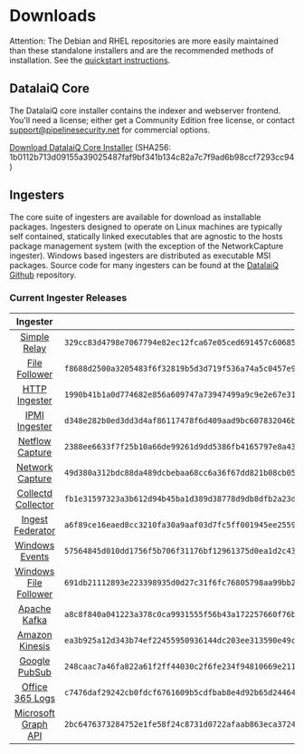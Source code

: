# Downloads

Attention: The Debian and RHEL repositories are more easily maintained than these standalone installers and are the recommended methods of installation. See the [quickstart instructions](#!quickstart/quickstart.md).

## DatalaiQ Core

The DatalaiQ core installer contains the indexer and webserver frontend. You'll need a license; either get a Community Edition free license, or contact support@pipelinesecurity.net for commercial options.

[Download DatalaiQ Core Installer](http://repo.datalaiq.io/archive/5.0.2-1/installers/datalaiq_pipeline-5.0.2-1.sh) (SHA256: 1b0112b713d09155a39025487faf9bf341b134c82a7c7f9ad6b98ccf7293cc94)

## Ingesters

The core suite of ingesters are available for download as installable packages.  Ingesters designed to operate on Linux machines are typically self contained, statically linked executables that are agnostic to the hosts package management system (with the exception of the NetworkCapture ingester).  Windows based ingesters are distributed as executable MSI packages.  Source code for many ingesters can be found at the [DatalaiQ Github](https://github.com/pipelinelabo/datalaiq-wiki) repository.

### Current Ingester Releases
| Ingester | SHA256 | More Info |
|:--------:|-------:|----------:|
| [Simple Relay](http://repo.datalaiq.io/archive/5.0.2-1/installers/datalaiq_simple_relay_installer_5.0.2.sh) | ``329cc83d4798e7067794e82ec12fca67e05ced691457c6068578e49f36355ad2`` | [Documentation](#!ingesters/ingesters.md#Simple_Relay)|
| [File Follower](http://repo.datalaiq.io/archive/5.0.2-1/installers/datalaiq_file_follow_installer_5.0.2.sh) | ``f8688d2500a3205483f6f32819b5d3d719f536a74a5c0457e918757c422a9633`` | [Documentation](#!ingesters/ingesters.md#File_Follower) |
| [HTTP Ingester](http://repo.datalaiq.io/archive/5.0.2-1/installers/datalaiq_http_ingester_installer_5.0.2.sh) | ``1990b41b1a0d774682e856a609747a73947499a9c9e2e67e31fb17d6a3c1c28f`` | [Documentation](#!ingesters/ingesters.md#HTTP_POST) |
| [IPMI Ingester](http://repo.datalaiq.io/archive/5.0.2-1/installers/datalaiq_ipmi_installer_5.0.2.sh) | ``d348e282b0ed3dd3d4af86117478f6d409aad9bc607832046b1d1724a4154850`` | [Documentation](#!ingesters/ingesters.md#IPMI_Ingester)|
| [Netflow Capture](http://repo.datalaiq.io/archive/5.0.2-1/installers/datalaiq_netflow_capture_installer_5.0.2.sh) | ``2388ee6633f7f25b10a66de99261d9dd5386fb4165797e8a4373e31a41289421`` | [Documentation](#!ingesters/ingesters.md#Netflow_Ingester) |
| [Network Capture](http://repo.datalaiq.io/archive/5.0.2-1/installers/datalaiq_network_capture_installer_5.0.2.sh) | ``49d380a312bdc88da489dcbebaa68cc6a36f67dd821b08cb05a52941a7cd6e9f`` | [Documentation](#!ingesters/ingesters.md#Network_Ingester) |
| [Collectd Collector](http://repo.datalaiq.io/archive/5.0.2-1/installers/datalaiq_collectd_installer_5.0.2.sh) | ``fb1e31597323a3b612d94b45ba1d389d38778d9db8dfb2a23dc43c385cfb9c59`` | [Documentation](#!ingesters/ingesters.md#collectd) |
| [Ingest Federator](http://repo.datalaiq.io/archive/5.0.2-1/installers/datalaiq_federator_installer_5.0.2.sh) | ``a6f89ce16eaed8cc3210fa30a9aaf03d7fc5ff001945ee25592494636aa16853`` | [Documentation](#!ingesters/ingesters.md#Federator_Ingester) |
| [Windows Events](http://repo.datalaiq.io/archive/5.0.2-1/installers/datalaiq_win_events_5.0.2.msi) | ``57564845d010dd1756f5b706f31176bf12961375d0ea1d2c430411b6e74db3d4`` | [Documentation](#!ingesters/ingesters.md#Windows_Event_Service) |
| [Windows File Follower](http://repo.datalaiq.io/archive/5.0.2-1/installers/datalaiq_file_follow_5.0.2.msi) | ``691db21112893e223398935d0d27c31f6fc76805798aa99bb24da109c3b18272`` | [Documentation](#!ingesters/ingesters.md#File_Follower) |
| [Apache Kafka](http://repo.datalaiq.io/archive/5.0.2-1/installers/datalaiq_kafka_installer_5.0.2.sh) | ``a8c8f840a041223a378c0ca9931555f56b43a172257660f76b9357efa1dcb898`` | [Documentation](#!ingesters/ingesters.md#Kafka)|
| [Amazon Kinesis](http://repo.datalaiq.io/archive/5.0.2-1/installers/datalaiq_kinesis_ingest_installer_5.0.2.sh) | ``ea3b925a12d343b74ef22455950936144dc203ee313590e49c2cf3506e51ebbc`` | [Documentation](#!ingesters/ingesters.md#Kinesis_Ingester)|
| [Google PubSub](http://repo.datalaiq.io/archive/5.0.2-1/installers/datalaiq_pubsub_ingest_installer_5.0.2.sh) | ``248caac7a46fa822a61f2ff44030c2f6fe234f94810669e2118eed567b2a7e87`` | [Documentation](#!ingesters/ingesters.md#GCP_PubSub)|
| [Office 365 Logs](http://repo.datalaiq.io/archive/5.0.2-1/installers/datalaiq_o365_installer_5.0.2.sh) | ``c7476daf29242cb0fdcf6761609b5cdfbab8e4d92b65d24464c53e549297b4cb`` | [Documentation](#!ingesters/ingesters.md#Office_365_Log_Ingester)|
| [Microsoft Graph API](http://repo.datalaiq.io/archive/5.0.2-1/installers/datalaiq_msgraph_installer_5.0.2.sh) | ``2bc6476373284752e1fe58f24c8731d0722afaab863eca372436146479f67dd2`` | [Documentation](#!ingesters/ingesters.md#Microsoft_Graph_API_Ingester)|

[//]: # (## Other downloads)

[//]: # (Some DatalaiQ components are distributed as optional additional installers, such as the search agent and the datastore.)

[//]: # (| Component | SHA256 | More Info |)
[//]: # (|:---------:|:------:|----------:|)
[//]: # (| [Datastore]&#40;https://update.gravwell.io/archive/5.0.2/installers/gravwell_datastore_installer_5.0.2.sh&#41; | ``cfbf16f99df8f50eebe6d5f02df0ecd29ef30fb3e927a3b0ed413bf8e32ff3ef`` | [Documentation]&#40;#!distributed/frontend.md&#41; |)
[//]: # (| [Offline Replicator]&#40;https://update.gravwell.io/archive/5.0.2/installers/gravwell_offline_replication_installer_5.0.2.sh&#41; | ``17d36a3c559663262db2baf4e7fe21bd9a4d811df2c6e6edfad0bcac0d8916b9`` | [Documentation]&#40;#!configuration/replication.md&#41; |)
[//]: # (| [Load Balancer]&#40;https://update.gravwell.io/archive/5.0.2/installers/gravwell_loadbalancer_installer_5.0.2.sh&#41; | ``1edc316a7635e75e702dc734b5387b43700a45c353418d15f22d1f22f555781d`` | |)
